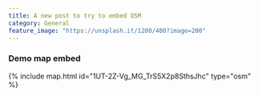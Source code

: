 ```yaml
---
title: A new post to try to embed OSM
category: General
feature_image: "https://unsplash.it/1200/400?image=200"
---
```


### Demo map embed

{% include map.html id="1UT-2Z-Vg_MG_TrS5X2p8SthsJhc" type="osm" %}

